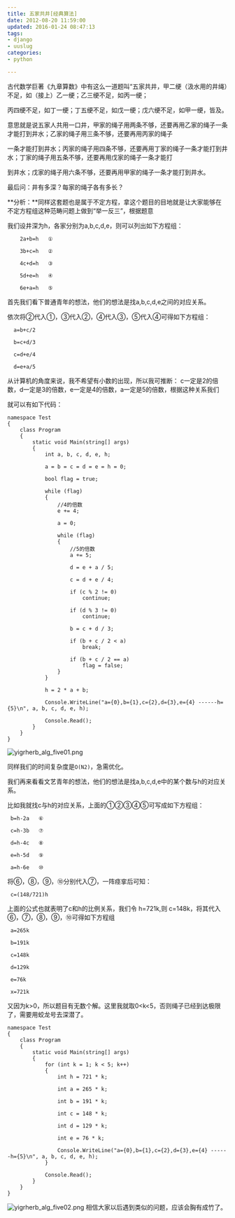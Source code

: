 ```yaml
---
title: 五家共井[经典算法]
date: 2012-08-20 11:59:00
updated: 2016-01-24 08:47:13
tags: 
- django
- uuslug
categories: 
- python

---
```

古代数学巨著《九章算数》中有这么一道题叫“五家共井，甲二绠（汲水用的井绳）不足，如（接上）乙一绠；乙三绠不足，如丙一绠；

丙四绠不足，如丁一绠；丁五绠不足，如戊一绠；戊六绠不足，如甲一绠，皆及。

意思就是说五家人共用一口井，甲家的绳子用两条不够，还要再用乙家的绳子一条才能打到井水；乙家的绳子用三条不够，还要再用丙家的绳子

一条才能打到井水；丙家的绳子用四条不够，还要再用丁家的绳子一条才能打到井水；丁家的绳子用五条不够，还要再用戊家的绳子一条才能打

到井水；戊家的绳子用六条不够，还要再用甲家的绳子一条才能打到井水。

最后问：井有多深？每家的绳子各有多长？


**分析：**同样这套题也是属于不定方程，拿这个题目的目地就是让大家能够在不定方程组这种范畴问题上做到“举一反三”，根据题意


<!--more-->


我们设井深为h，各家分别为a,b,c,d,e，则可以列出如下方程组：

        2a+b=h   ①

        3b+c=h   ②

        4c+d=h   ③

        5d+e=h   ④

        6e+a=h   ⑤

首先我们看下普通青年的想法，他们的想法是找a,b,c,d,e之间的对应关系。

依次将②代入①，③代入②，④代入③，⑤代入④可得如下方程组：

      a=b+c/2  

      b=c+d/3   

      c=d+e/4   

      d=e+a/5   

从计算机的角度来说，我不希望有小数的出现，所以我可推断： c一定是2的倍数，d一定是3的倍数，e一定是4的倍数，a一定是5的倍数，根据这种关系我们

就可以有如下代码：

    namespace Test
    {
        class Program
        {
            static void Main(string[] args)
            {
                int a, b, c, d, e, h;
    
                a = b = c = d = e = h = 0;
    
                bool flag = true;
    
                while (flag)
                {
                    //4的倍数
                    e += 4;
    
                    a = 0;
    
                    while (flag)
                    {
                        //5的倍数
                        a += 5;
    
                        d = e + a / 5;
    
                        c = d + e / 4;
    
                        if (c % 2 != 0)
                            continue;
    
                        if (d % 3 != 0)
                            continue;
    
                        b = c + d / 3;
    
                        if (b + c / 2 < a)
                            break;
    
                        if (b + c / 2 == a)
                            flag = false;
                    }
                }
    
                h = 2 * a + b;
    
                Console.WriteLine("a={0},b={1},c={2},d={3},e={4} ------h={5}\n", a, b, c, d, e, h);
    
                Console.Read();
            }
        }
    }

![yigrherb_alg_five01.png][1]

同样我们的时间复杂度是`O(N2)`，急需优化。

我们再来看看文艺青年的想法，他们的想法是找a,b,c,d,e中的某个数与h的对应关系。

比如我就找c与h的对应关系，上面的①②③④⑤可写成如下方程组：

     b=h-2a   ⑥

     c=h-3b   ⑦

     d=h-4c   ⑧

     e=h-5d   ⑨

     a=h-6e   ⑩

将⑥，⑧，⑨，⑩分别代入⑦，一阵痉挛后可知：

     c=(148/721)h

上面的公式也就表明了c和h的比例关系，我们令 h=721k,则 c=148k，将其代入⑥，⑦，⑧，⑨，⑩可得如下方程组

     a=265k

     b=191k

     c=148k

     d=129k

     e=76k

     x=721k

又因为k>0，所以题目有无数个解。这里我就取0<k<5，否则绳子已经到达极限了，需要用蛟龙号去深潜了。

    namespace Test
    {
        class Program
        {
            static void Main(string[] args)
            {
                for (int k = 1; k < 5; k++)
                {
                    int h = 721 * k;
    
                    int a = 265 * k;
    
                    int b = 191 * k;
    
                    int c = 148 * k;
    
                    int d = 129 * k;
    
                    int e = 76 * k;
    
                    Console.WriteLine("a={0},b={1},c={2},d={3},e={4} ------h={5}\n", a, b, c, d, e, h);
                }
    
                Console.Read();
            }
        }
    }

![yigrherb_alg_five02.png][2]
相信大家以后遇到类似的问题，应该会胸有成竹了。


  [1]: https://imgs.gnux.cn/usr/uploads/2016/01/3419336840.png
  [2]: https://imgs.gnux.cn/usr/uploads/2016/01/332663724.png